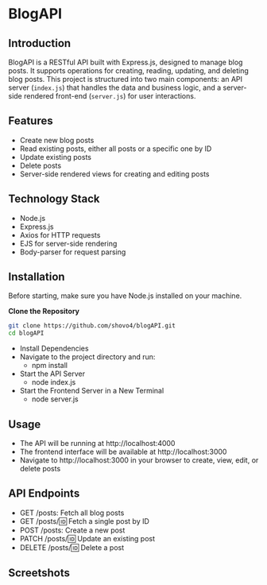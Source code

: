 # BlogAPI

## Introduction

BlogAPI is a RESTful API built with Express.js, designed to manage blog posts. It supports operations for creating, reading, updating, and deleting blog posts. This project is structured into two main components: an API server (`index.js`) that handles the data and business logic, and a server-side rendered front-end (`server.js`) for user interactions.

## Features

- Create new blog posts
- Read existing posts, either all posts or a specific one by ID
- Update existing posts
- Delete posts
- Server-side rendered views for creating and editing posts

## Technology Stack

- Node.js
- Express.js
- Axios for HTTP requests
- EJS for server-side rendering
- Body-parser for request parsing

## Installation

Before starting, make sure you have Node.js installed on your machine.

**Clone the Repository**
```bash
git clone https://github.com/shovo4/blogAPI.git
cd blogAPI
```

- Install Dependencies
- Navigate to the project directory and run:
    - npm install
- Start the API Server
    - node index.js
- Start the Frontend Server in a New Terminal
    - node server.js

## Usage
- The API will be running at http://localhost:4000
- The frontend interface will be available at http://localhost:3000
- Navigate to http://localhost:3000 in your browser to create, view, edit, or delete posts

## API Endpoints
- GET /posts: Fetch all blog posts
- GET /posts/:id: Fetch a single post by ID
- POST /posts: Create a new post
- PATCH /posts/:id: Update an existing post
- DELETE /posts/:id: Delete a post

## Screetshots

 
